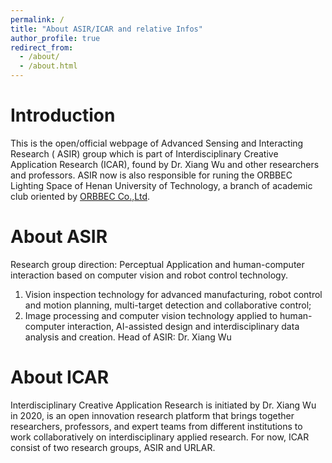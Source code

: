 ```yaml
---
permalink: /
title: "About ASIR/ICAR and relative Infos"
author_profile: true
redirect_from: 
  - /about/
  - /about.html
---
```

# Introduction
This is the open/official webpage of Advanced Sensing and Interacting Research ( ASIR) group which is part of Interdisciplinary Creative Application Research (ICAR), found by Dr. Xiang Wu and other researchers and professors. 
ASIR now is also responsible for runing the ORBBEC Lighting Space of Henan University of Technology, a branch of academic club oriented by [ORBBEC Co.,Ltd](https://www.orbbec.com/). 

# About ASIR
Research group direction: Perceptual Application and human-computer interaction based on computer vision and robot control technology.
 1. Vision inspection technology for advanced manufacturing, robot control and motion planning, multi-target detection and collaborative control;
 2. Image processing and computer vision technology applied to human-computer interaction, AI-assisted design and interdisciplinary data analysis and creation.
Head of ASIR: Dr. Xiang Wu

# About ICAR
Interdisciplinary Creative Application Research is initiated by Dr. Xiang Wu in 2020, is an open innovation research platform that brings together researchers, professors, and expert teams from different institutions to work collaboratively on interdisciplinary applied research.
For now, ICAR consist of two research groups, ASIR and URLAR. 
